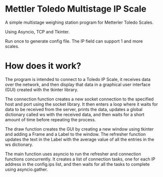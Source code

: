 # Mettler Toledo Multistage IP Scale
A simple multistage weighing station program for Metterler Toledo Scales. 

Using Asyncio, TCP and Tkinter.

Run once to generate config file. The IP field can support 1 and more scales.

# How does it work?

The program is intended to connect to a Toledo IP Scale, it receives data over the network, and then display that data in a graphical user interface (GUI) created with the tkinter library.

The connection function creates a new socket connection to the specified host and port using the socket library. It then enters a loop where it waits for data to be received from the server, prints the data, updates a global dictionary called ws with the received data, and then waits for a short amount of time before repeating the process.

The draw function creates the GUI by creating a new window using tkinter and adding a Frame and a Label to the window. The refresher function updates the text in the Label with the average value of all the entries in the ws dictionary.

The main function uses asyncio to run the refresher and connection functions concurrently. It creates a list of connection tasks, one for each IP address in the config.ips list, and then waits for all the tasks to complete using asyncio.gather.
